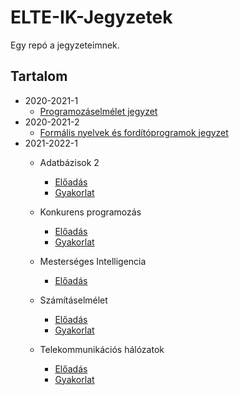 # ELTE-IK-Jegyzetek
Egy repó a jegyzeteimnek.

## Tartalom
- 2020-2021-1
  - [Programozáselmélet jegyzet](2020-2021-1/Programozáselmelet.md)
- 2020-2021-2
  - [Formális nyelvek és fordítóprogramok jegyzet](2020-2021-2/Formalis_nyelvek.md)
- 2021-2022-1
  - Adatbázisok 2
    - [Előadás](2021-2022-1/Adatbazisok2EA.md)
    - [Gyakorlat](2021-2022-1/Adatbazisok2GY.md)
    
  - Konkurens programozás
    - [Előadás](2021-2022-1/KonkurensEA.md)
    - [Gyakorlat](2021-2022-1/KonkurensGY.md)
    
  - Mesterséges Intelligencia
    - [Előadás](2021-2022-1/MIEA.md)
    
  - Számításelmélet
    - [Előadás](2021-2022-1/SzamelmEA.md)
    - [Gyakorlat](2021-2022-1/SzamelmGY.md)
    
  - Telekommunikációs hálózatok
    - [Előadás](2021-2022-1/TelekomEA.md)
    - [Gyakorlat](2021-2022-1/TelekomGY.md)
